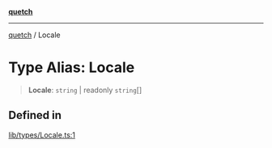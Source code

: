 [**quetch**](../README.md)

***

[quetch](../README.md) / Locale

# Type Alias: Locale

> **Locale**: `string` \| readonly `string`[]

## Defined in

[lib/types/Locale.ts:1](https://github.com/nevoland/quetch/blob/db84578eb5eba15d3388a1c2cfad7cc80fe9fbe6/lib/types/Locale.ts#L1)
